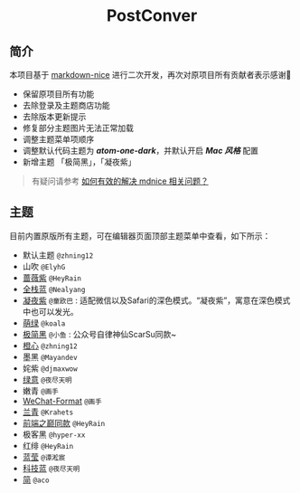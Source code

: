 <h1 align="center">PostConver</h1>

## 简介

本项目基于 [markdown-nice](https://github.com/mdnice/markdown-nice) 进行二次开发，再次对原项目所有贡献者表示感谢🙏

- 保留原项目所有功能
- 去除登录及主题商店功能
- 去除版本更新提示
- 修复部分主题图片无法正常加载
- 调整主题菜单项顺序
- 调整默认代码主题为 ***atom-one-dark***，并默认开启 ***Mac 风格*** 配置
- 新增主题 「极简黑」，「凝夜紫」

> 有疑问请参考 [如何有效的解决 mdnice 相关问题？](https://github.com/mdnice/markdown-nice/issues/163)

## 主题

目前内置原版所有主题，可在编辑器页面顶部主题菜单中查看，如下所示：

- 默认主题 `@zhning12`
- 山吹 `@ElyhG`
- [蔷薇紫](https://mp.weixin.qq.com/s/x0xqSpQixW2xj5qXCgWSyA) `@HeyRain`
- [全栈蓝](https://mp.weixin.qq.com/s/_lO3cd0FcF0Dg3TRnHPdwg) `@Nealyang`
- [凝夜紫](https://mp.weixin.qq.com/s/0IDhUGxZtMDFGD-Z9Ij_Cg) `@童欧巴` : 适配微信以及Safari的深色模式。“凝夜紫”，寓意在深色模式中也可以发光。
- [萌绿](https://mp.weixin.qq.com/s/iK3r9I28NMWApEydH046-w) `@koala`
- [极简黑](https://mp.weixin.qq.com/s/6UQmAhyXQY6AaYcyd1npIg) `@小鱼` : 公众号自律神仙ScarSu同款~
- [橙心](https://mp.weixin.qq.com/s?__biz=MzIwNTA4NzI1Mw==&mid=2247485062&amp;idx=1&amp;sn=0eaa314bb165c71a8f57c8baf4226f57&source=41#wechat_redirect) `@zhning12`
- 墨黑 `@Mayandev`
- 姹紫 `@djmaxwow`
- [绿意](https://mp.weixin.qq.com/s/gpancJ62Dkd4ccXzFg2g5Q) `@夜尽天明`
- 嫩青 `@画手`
- [WeChat-Format](https://mp.weixin.qq.com/s?__biz=MzIwNTA4NzI1Mw==&mid=2247485061&amp;idx=1&amp;sn=36047ec080d1daaf63d733d18e546ba7&source=41#wechat_redirect) `@画手`
- [兰青](https://mp.weixin.qq.com/s/iL8xlH0I3yOEOrhcBqc0kg) `@Krahets`
- [前端之巅同款](https://mp.weixin.qq.com/s/sSJwPflpzan1R_7kmBRwmQ) `@HeyRain`
- 极客黑 `@hyper-xx`
- 红绯 `@HeyRain`
- [蓝莹](https://mp.weixin.qq.com/s/OfRQaBe3XVXXjE7f84nSwA) `@谭淞宸`
- [科技蓝](https://mp.weixin.qq.com/s/hEQA4GEFycBjvScko4DeqQ) `@夜尽天明`
- [简](https://mp.weixin.qq.com/s/JawcVvG_y8igDK5reRDktg) `@aco`